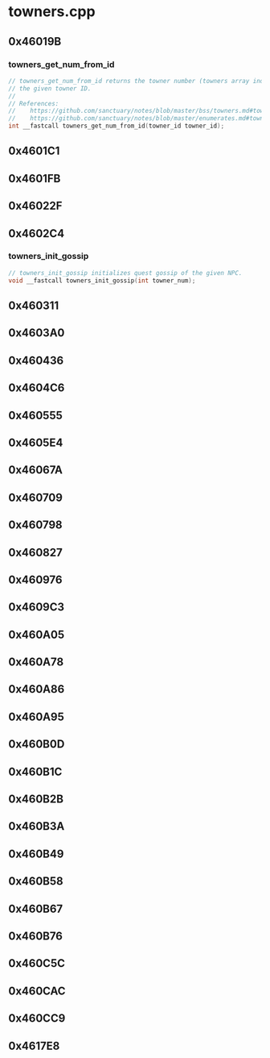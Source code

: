 # towners.cpp

## 0x46019B

### towners_get_num_from_id

```c
// towners_get_num_from_id returns the towner number (towners array index) of
// the given towner ID.
//
// References:
//    https://github.com/sanctuary/notes/blob/master/bss/towners.md#towners
//    https://github.com/sanctuary/notes/blob/master/enumerates.md#towner_id
int __fastcall towners_get_num_from_id(towner_id towner_id);
```

## 0x4601C1

## 0x4601FB

## 0x46022F

## 0x4602C4

### towners_init_gossip

```c
// towners_init_gossip initializes quest gossip of the given NPC.
void __fastcall towners_init_gossip(int towner_num);
```

## 0x460311

## 0x4603A0

## 0x460436

## 0x4604C6

## 0x460555

## 0x4605E4

## 0x46067A

## 0x460709

## 0x460798

## 0x460827

## 0x460976

## 0x4609C3

## 0x460A05

## 0x460A78

## 0x460A86

## 0x460A95

## 0x460B0D

## 0x460B1C

## 0x460B2B

## 0x460B3A

## 0x460B49

## 0x460B58

## 0x460B67

## 0x460B76

## 0x460C5C

## 0x460CAC

## 0x460CC9

## 0x4617E8
